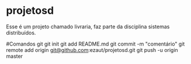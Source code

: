 # projetosd

Esse é um projeto chamado livraria, faz parte da disciplina sistemas distribuídos.

#Comandos git
git init
git add README.md
git commit -m "comentário"
git remote add origin git@github.com:ezaut/projetosd.git
git push -u origin master
